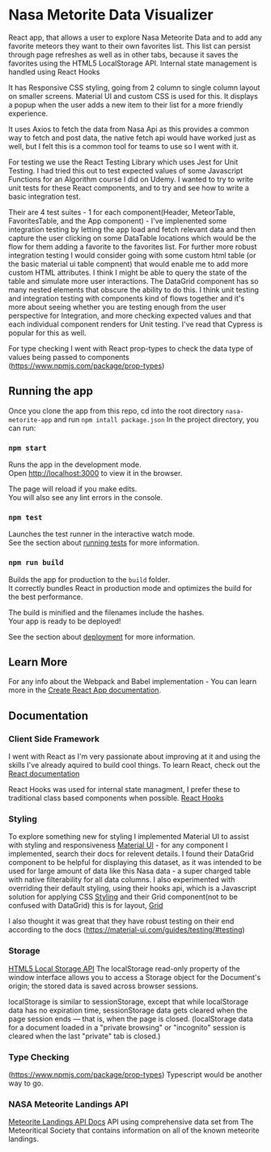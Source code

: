 # Nasa Metorite Data Visualizer

React app, that allows a user to explore Nasa Meteorite Data and to add any favorite meteors they want to their own favorites list. This list can persist through page refreshes as well as in other tabs, because it saves the favorites using the HTML5 LocalStorage API. Internal state management is handled using React Hooks

It has Responsive CSS styling, going from 2 column to single column layout on smaller screens. Material UI and custom CSS is used for this. It displays a popup when the user adds a new item to their list for a more friendly experience.

It uses Axios to fetch the data from Nasa Api as this provides a common way to fetch and post data, the native fetch api would have worked just as well, but I felt this is a common tool for teams to use so I went with it.

For testing we use the React Testing Library which uses Jest for Unit Testing. I had tried this out to test expected values of some Javascript Functions for an Algorithm course I did on Udemy. I wanted to try to write unit tests for these React components, and to try and see how to write a basic integration test. 

Their are 4 test suites - 1 for each component(Header, MeteorTable, FavoritesTable, and the App component) -  I've implenented some integration testing by letting the app load and fetch relevant data and then capture the user clicking on some DataTable locations which would be the flow for them adding a favorite to the favorites list. For further more robust integration testing I would consider going with some custom html table (or the basic material ui table compnent) that would enable me to add more custom HTML attributes. I think I might be able to query the state of the table and simulate more user interactions. The DataGrid component has so many nested elements that obscure the ability to do this. I think unit testing and integration testing with components kind of flows together and it's more about seeing whether you are testing enough from the user perspective for Integration, and more checking expected values and that each individual component renders for Unit testing. I've read that Cypress is popular for this as well.

For type checking I went with React prop-types to check the data type of values being passed to components (https://www.npmjs.com/package/prop-types)



## Running the app

Once you clone the app from this repo, cd into the root directory `nasa-metorite-app` and run `npm intall package.json`
In the project directory, you can run:

### `npm start`

Runs the app in the development mode.\
Open [http://localhost:3000](http://localhost:3000) to view it in the browser.

The page will reload if you make edits.\
You will also see any lint errors in the console.

### `npm test`

Launches the test runner in the interactive watch mode.\
See the section about [running tests](https://facebook.github.io/create-react-app/docs/running-tests) for more information.

### `npm run build`

Builds the app for production to the `build` folder.\
It correctly bundles React in production mode and optimizes the build for the best performance.

The build is minified and the filenames include the hashes.\
Your app is ready to be deployed!

See the section about [deployment](https://facebook.github.io/create-react-app/docs/deployment) for more information.

## Learn More
For any info about the Webpack and Babel implementation - 
You can learn more in the [Create React App documentation](https://facebook.github.io/create-react-app/docs/getting-started).

## Documentation
### Client Side Framework
I went with React as I'm very passionate about improving at it and using the skills I've already aquired to build cool things.
To learn React, check out the [React documentation](https://reactjs.org/)

React Hooks was used for internal state managment, I prefer these to traditional class based components when possible. [React Hooks](https://reactjs.org/docs/hooks-intro.html)

### Styling
To explore something new for styling I implemented Material UI to assist with styling and responsiveness [Material UI](https://material-ui.com/) - for any component I implemented, search their docs for relevent details. I found their DataGrid component to be helpful for displaying this dataset, as it was intended to be used for large amount of data like this Nasa data - a super charged table with native filterability for all data columns. I also experimented with overriding their default styling, using their hooks api, which is a Javascript solution for applying CSS [Styling](https://material-ui.com/styles/basics/) and their Grid component(not to be confused with DataGrid) this is for layout, [Grid](https://material-ui.com/components/grid/)

I also thought it was great that they have robust testing on their end according to the docs (https://material-ui.com/guides/testing/#testing)

### Storage
[HTML5 Local Storage API](https://developer.mozilla.org/en-US/docs/Web/API/Window/localStorage)
The localStorage read-only property of the window interface allows you to access a Storage object for the Document's origin; the stored data is saved across browser sessions.

localStorage is similar to sessionStorage, except that while localStorage data has no expiration time, sessionStorage data gets cleared when the page session ends — that is, when the page is closed. (localStorage data for a document loaded in a "private browsing" or "incognito" session is cleared when the last "private" tab is closed.)

### Type Checking
(https://www.npmjs.com/package/prop-types) Typescript would be another way to go.

### NASA Meteorite Landings API
[Meteorite Landings API Docs](https://data.nasa.gov/Earth-Science/Meteorite-Landings-API/c2vx-j9ed)
API using comprehensive data set from The Meteoritical Society that contains information on all of the known meteorite landings.

